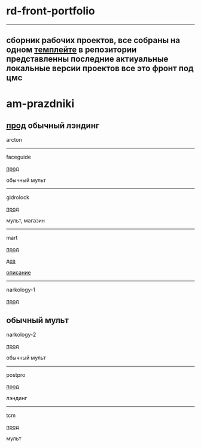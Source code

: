 # rd-front-portfolio
---

сборник рабочих проектов, все собраны на одном [темплейте](https://github.com/zatzoid/front-vanilla)
в репозитории представленны последние актиуальные локальные версии проектов
все это фронт под цмс
---

# am-prazdniki
[прод](https://am-prazdniki.ru/)
обычный лэндинг
---

arcton


---

faceguide

[прод](https://faceguide.ru/)

обычный мульт 

---


gidrolock

[прод](https://gidrolock.ru/)

мульт, магазин 

---

mart

[прод]()

[дев](https://requestdesign.github.io/mart/)

[описание](https://github.com/zatzoid/mart)

---

narkology-1

[прод](https://narcology-med.ru/)

обычный мульт
---

narkology-2

[прод](https://limpiar-clinic.ru/)

обычный мульт

---

postpro

[прод]()

лэндинг

---

tcm

[прод](https://t-c-m.ru/)

мульт
